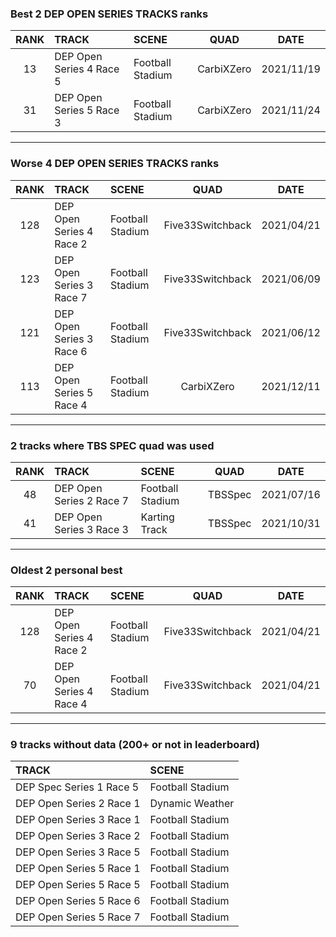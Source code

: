 ### Best 2 DEP OPEN SERIES TRACKS ranks
|RANK|TRACK|SCENE|QUAD|DATE|
|:---:|:---|:---|:---:|:---:|
|13|DEP Open Series 4 Race 5|Football Stadium|CarbiXZero|2021/11/19|
|31|DEP Open Series 5 Race 3|Football Stadium|CarbiXZero|2021/11/24|
---
### Worse 4 DEP OPEN SERIES TRACKS ranks
|RANK|TRACK|SCENE|QUAD|DATE|
|:---:|:---|:---|:---:|:---:|
|128|DEP Open Series 4 Race 2|Football Stadium|Five33Switchback|2021/04/21|
|123|DEP Open Series 3 Race 7|Football Stadium|Five33Switchback|2021/06/09|
|121|DEP Open Series 3 Race 6|Football Stadium|Five33Switchback|2021/06/12|
|113|DEP Open Series 5 Race 4|Football Stadium|CarbiXZero|2021/12/11|
---
### 2 tracks where TBS SPEC quad was used
|RANK|TRACK|SCENE|QUAD|DATE|
|:---:|:---|:---|:---:|:---:|
|48|DEP Open Series 2 Race 7|Football Stadium|TBSSpec|2021/07/16|
|41|DEP Open Series 3 Race 3|Karting Track|TBSSpec|2021/10/31|
---
### Oldest 2 personal best
|RANK|TRACK|SCENE|QUAD|DATE|
|:---:|:---|:---|:---:|:---:|
|128|DEP Open Series 4 Race 2|Football Stadium|Five33Switchback|2021/04/21|
|70|DEP Open Series 4 Race 4|Football Stadium|Five33Switchback|2021/04/21|
---
### 9 tracks without data (200+ or not in leaderboard)
|TRACK|SCENE|
|:---|:---|
|DEP Spec Series 1 Race 5|Football Stadium|
|DEP Open Series 2 Race 1|Dynamic Weather|
|DEP Open Series 3 Race 1|Football Stadium|
|DEP Open Series 3 Race 2|Football Stadium|
|DEP Open Series 3 Race 5|Football Stadium|
|DEP Open Series 5 Race 1|Football Stadium|
|DEP Open Series 5 Race 5|Football Stadium|
|DEP Open Series 5 Race 6|Football Stadium|
|DEP Open Series 5 Race 7|Football Stadium|
